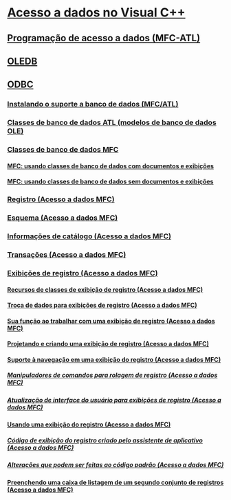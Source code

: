 # [Acesso a dados no Visual C++](data-access-in-cpp.md)
## [Programação de acesso a dados (MFC-ATL)](data-access-programming-mfc-atl.md)
## [OLEDB](oledb/toc.md)
## [ODBC](odbc/toc.md)
### [Instalando o suporte a banco de dados (MFC/ATL)](installing-database-support-mfc-atl.md)
### [Classes de banco de dados ATL (modelos de banco de dados OLE)](atl-database-classes-ole-db-templates.md)
### [Classes de banco de dados MFC](mfc-database-classes-odbc-and-dao.md)
#### [MFC: usando classes de banco de dados com documentos e exibições](mfc-using-database-classes-with-documents-and-views.md)
#### [MFC: usando classes de banco de dados sem documentos e exibições](mfc-using-database-classes-without-documents-and-views.md)
### [Registro (Acesso a dados MFC)](record-mfc-data-access.md)
### [Esquema (Acesso a dados MFC)](schema-mfc-data-access.md)
### [Informações de catálogo (Acesso a dados MFC)](catalog-information-mfc-data-access.md)
### [Transações (Acesso a dados MFC)](transactions-mfc-data-access.md)
### [Exibições de registro (Acesso a dados MFC)](record-views-mfc-data-access.md)
#### [Recursos de classes de exibição de registro (Acesso a dados MFC)](features-of-record-view-classes-mfc-data-access.md)
#### [Troca de dados para exibições de registro (Acesso a dados MFC)](data-exchange-for-record-views-mfc-data-access.md)
#### [Sua função ao trabalhar com uma exibição de registro (Acesso a dados MFC)](your-role-in-working-with-a-record-view-mfc-data-access.md)
#### [Projetando e criando uma exibição de registro (Acesso a dados MFC)](designing-and-creating-a-record-view-mfc-data-access.md)
#### [Suporte à navegação em uma exibição do registro (Acesso a dados MFC)](supporting-navigation-in-a-record-view-mfc-data-access.md)
##### [Manipuladores de comandos para rolagem de registro (Acesso a dados MFC)](command-handlers-for-record-scrolling-mfc-data-access.md)
##### [Atualização de interface do usuário para exibições de registro (Acesso a dados MFC)](user-interface-updating-for-record-views-mfc-data-access.md)
#### [Usando uma exibição do registro (Acesso a dados MFC)](using-a-record-view-mfc-data-access.md)
##### [Código de exibição do registro criado pelo assistente de aplicativo (Acesso a dados MFC)](record-view-code-created-by-application-wizard-mfc-data-access.md)
##### [Alterações que podem ser feitas ao código padrão (Acesso a dados MFC)](changes-you-might-make-to-the-default-code-mfc-data-access.md)
#### [Preenchendo uma caixa de listagem de um segundo conjunto de registros (Acesso a dados MFC)](filling-a-list-box-from-a-second-recordset-mfc-data-access.md)

